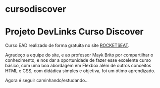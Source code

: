 # cursodiscover 
<h1>Projeto DevLinks Curso Discover</h1>
 <p>Curso EAD realizado de forma gratuita no site <a href="https://app.rocketseat.com.br/home"  target="_blank">ROCKETSEAT</a>.</p>
 <p>Agradeço a equipe do site, e ao professor Mayk Brito por compartilhar o conhecimento, e nos dar a oportunidade de fazer esse excelente curso básico, com uma boa abordagem em Flexbox além de outros conceitos HTML e CSS, com didádica simples e objetiva, foi um ótimo aprendizado.</p>
 <p>Agora é seguir caminhando/estudando...</p>
